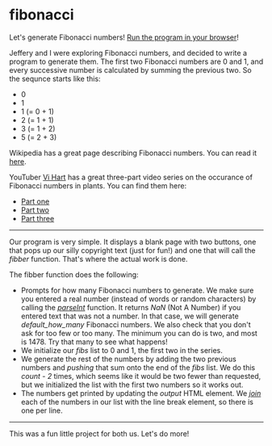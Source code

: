 # fibonacci
Let's generate Fibonacci numbers! [Run the program in your browser](http://htmlpreview.github.com/?https://github.com/joeltornatore/fibonacci/blob/master/fibber.html)!

Jeffery and I were exploring Fibonacci numbers, and decided to write a
program to generate them. The first two Fibonacci numbers are 0 and 1,
and every successive number is calculated by summing the previous two.
So the sequnce starts like this:
* 0
* 1
* 1 (= 0 + 1)
* 2 (= 1 + 1)
* 3 (= 1 + 2)
* 5 (= 2 + 3)

Wikipedia has a great page describing Fibonacci numbers. You can read
it [here](https://en.wikipedia.org/wiki/Fibonacci_number).

YouTuber [Vi Hart](https://www.youtube.com/channel/UCOGeU-1Fig3rrDjhm9Zs_wg)
has a great three-part video series on the occurance of
Fibonacci numbers in plants. You can find them here:
* [Part one](http://youtu.be/ahXIMUkSXX0)
* [Part two](http://youtu.be/lOIP_Z_-0Hs)
* [Part three](http://youtu.be/14-NdQwKz9w)

---

Our program is very simple. It displays a blank page with two buttons,
one that pops up our silly copyright text (just for fun!) and one that
will call the _fibber_ function. That's where the actual work is done.

The fibber function does the following:
* Prompts for how many Fibonacci numbers to generate. We make sure you
entered a real number (instead of words or random characters) by
calling the [_parseInt_](https://www.w3schools.com/jsref/jsref_parseint.asp)
function. It returns _NaN_ (Not A Number) if you entered text that was
not a number. In that case, we will generate _default_how_many_
Fibonacci numbers. We also check that you don't ask for too few or too
many. The minimum you can do is two, and most is 1478. Try that many to
see what happens!
* We initialize our _fibs_ list to 0 and 1, the first two in the series.
* We generate the rest of the numbers by adding the two previous numbers
and _pushing_ that sum onto the end of the _fibs_ list. We do this
_count - 2_ times, which seems like it would be two fewer than
requested, but we initialized the list with the first two numbers so it
works out.
* The numbers get printed by updating the _output_ HTML element. We
[_join_](https://www.geeksforgeeks.org/javascript-array-join-method/)
 each of the numbers in our list with the line break element, so there
is one per line.

---
This was a fun little project for both us. Let's do more!